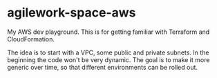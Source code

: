 # agilework-space-aws
My AWS dev playground. This is for getting familiar with Terraform
and CloudFormation.

The idea is to start with a VPC, some public and private subnets. In
the beginning the code won't be very dynamic. The goal is to make it
more generic over time, so that different environments can be rolled
out.

